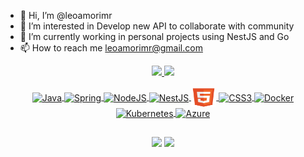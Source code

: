 - 👋 Hi, I’m @leoamorimr
- 👀 I’m interested in Develop new API to collaborate with community
- 📖 I’m currently working in personal projects using NestJS and Go
- 📫 How to reach me leoamorimr@gmail.com

<div align="center">
  <a href="https://github.com/leoamorimr">
  <img height="150em" src="https://github-readme-stats.vercel.app/api?username=leoamorimr&show_icons=true&theme=dark&include_all_commits=true&count_private=true"/>
  <img height="150em" src="https://github-readme-stats.vercel.app/api/top-langs/?username=leoamorimr&layout=compact&langs_count=7&theme=dark"/>
</div>
  
<div style="display: inline_block" align="center"><br>
  <img align="center" alt="Java"  height="30" width="40" src="https://cdn.jsdelivr.net/gh/devicons/devicon/icons/java/java-original.svg"/>
  <img align="center"  alt="Spring" height="30" width="40" src="https://cdn.jsdelivr.net/gh/devicons/devicon/icons/spring/spring-original.svg"/>
  <img align="center"  alt="NodeJS" height="30" width="40" src="https://cdn.jsdelivr.net/gh/devicons/devicon/icons/nodejs/nodejs-original.svg"/>   
  <img align="center"  alt="NestJS" height="30" width="40" src="https://cdn.jsdelivr.net/gh/devicons/devicon/icons/nestjs/nestjs-plain.svg"/> 
  <img align="center"  alt="HTML5" height="30" width="40" src="https://raw.githubusercontent.com/devicons/devicon/master/icons/html5/html5-original.svg"/>
  <img align="center"  alt="CSS3" height="30" width="40" src="https://cdn.jsdelivr.net/gh/devicons/devicon/icons/css3/css3-original.svg"/>
  <img align="center"  alt="Docker" height="30" width="40" src="https://cdn.jsdelivr.net/gh/devicons/devicon/icons/docker/docker-original.svg"/>     
  <img align="center"  alt="Kubernetes" height="30" width="40" src="https://cdn.jsdelivr.net/gh/devicons/devicon/icons/kubernetes/kubernetes-plain.svg"/>  
  <img align="center"  alt="Azure" height="30" width="40" src="https://cdn.jsdelivr.net/gh/devicons/devicon/icons/azure/azure-original.svg" />
</div>  
  
##
  
<div align="center"> 
   <a href="https://www.linkedin.com/in/leoamorimr" target="_blank"><img src="https://img.shields.io/badge/-LinkedIn-%230077B5?style=for-the-badge&logo=linkedin&logoColor=white" target="_blank"></a> 
  <a href = "mailto:leoamorimr@gmail.com"><img src="https://img.shields.io/badge/-Gmail-%23333?style=for-the-badge&logo=gmail&logoColor=white" target="_blank"></a>
</div>  
